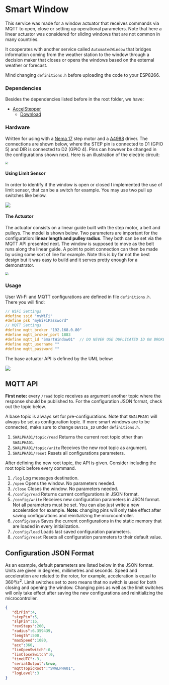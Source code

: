 # Smart Window

This service was made for a window actuator that receives commands via MQTT to open, close or setting up operational parameters. Note that here a linear actuator was considered for sliding windows that are not common in many countries.

It cooperates with another service called `AutomatedWindow` that bridges information coming from the weather station to the window through a decision maker that closes or opens the windows based on the external weather or forecast.

Mind changing `definitions.h` before uploading the code to your ESP8266.

### Dependencies

Besides the dependencies listed before in the root folder, we have:

* [AccelStepper](http://www.airspayce.com/mikem/arduino/AccelStepper/index.html)
  * [Download](http://www.airspayce.com/mikem/arduino/AccelStepper/AccelStepper-1.61.zip)

### Hardware

Written for using with a [Nema 17](https://www.stepper-motor.cn/product/hybridsteppermotor/nema17steppermotor.html) step motor and a [A4988](https://www.pololu.com/product/1182) driver. The connections are shown below, where the STEP pin is connected to D1 (GPIO 5) and DIR is connected to D2 (GPIO 4). Pins can however be changed in the configurations shown next. Here is an illustration of the electric circuit:

<img src="D:\Biblioteca\Documents\Arduino\smart_home\circuit.png" style="zoom:55%;" />

#### Using Limit Sensor

In order to identify if the window is open or closed I implemented the use of limit sensor, that can be a switch for example. You may use two pull up switches like below.

![](D:\Biblioteca\Documents\Arduino\smart_home\sensor.jpg)

#### The Actuator

The actuator consists on a linear guide built with the step motor, a belt and pulleys. The model is shown below. Two parameters are important for the configuration: **linear length and pulley radius**. They both can be set via the MQTT API presented next. The window is supposed to move as the belt runs along the linear guide. A point to point connection can then be made by using some sort of line for example. Note this is by far not the best design but it was easy to build and it serves pretty enough for a demonstrator.

<img src="D:\Biblioteca\Documents\Arduino\smart_home\actuator.png" style="zoom:60%;" />

### Usage

User Wi-Fi and MQTT configurations are defined in file `definitions.h`. There you will find:

```c++
// WiFi Settings
#define ssid "myWiFi"
#define psk "myWiFiPassword"
// MQTT Settings
#define mqtt_broker "192.168.0.80"
#define mqtt_broker_port 1883
#define mqtt_id "SmartWindow01"  // DO NEVER USE DUPLICATED ID ON BROKER!
#define mqtt_username ""
#define mqtt_password ""
```

 The base actuator API is defined by the UML below:

![](D:\Biblioteca\Documents\Arduino\smart_home\uml.png)

## MQTT API

**First note:** every `/read` topic receives as argument another topic where the response should be published to. For the configuration JSON format, check out the topic below.

A base topic is always set for pre-configurations. Note that `SWALPHA01` will always be set as configuration topic. If more smart windows are to be connected, make sure to change `DEVICE_ID` under `definitions.h`.

1. `SWALPHA01/topic/read`
   Returns the current root topic other than `SWALPHA01`.
2. `SWALPHA01/topic/write`
   Receives the new root topic as argument.
3. `SWALPHA01/reset`
   Resets all configurations parameters.

After defining the new root topic, the API is given. Consider including the root topic before every command.

1. `/log`
   Log messages destination.
2. `/open`
   Opens the window. No parameters needed.
3. `/close`
   Closes the window. No parameters needed.
4. `/config/read`
   Returns current configurations in JSON format.
5. `/config/write`
   Receives new configuration parameters in JSON format. Not all parameters must be set. You can also just write a new acceleration for example. **Note:** changing pins will only take effect after saving configurations and reinitializing the microcontroller.
6. `/config/save`
   Saves the current configurations in the static memory that are loaded in every initialization.
7. `/config/load`
   Loads last saved configuration parameters.
8. `/config/reset`
   Resets all configuration parameters to their default value.

## Configuration JSON Format

As an example, default parameters are listed below in the JSON format. Units are given in degrees, millimetres and seconds. Speed and acceleration are related to the rotor, for example, acceleration is equal to $360 º/s^2$. Limit switches set to zero means that no switch is used for both closing and opening the window. Changing pins as well as the limit switches will only take effect after saving the new configurations and reinitializing the microcontroller.

```json
{
   "dirPin":4,
   "stepPin":5,
   "slpPin":16,
   "revSteps":200,
   "radius":6.359439,
   "length":500,
   "maxSpeed":1080,
   "acc":360,
   "limOpenSwitch":0,
   "limCloseSwitch":0,
   "timeUTC":-3,
   "serialOutput":true,
   "mqttTopicRoot":"SWALPHA01",
   "logLevel":3
}
```

